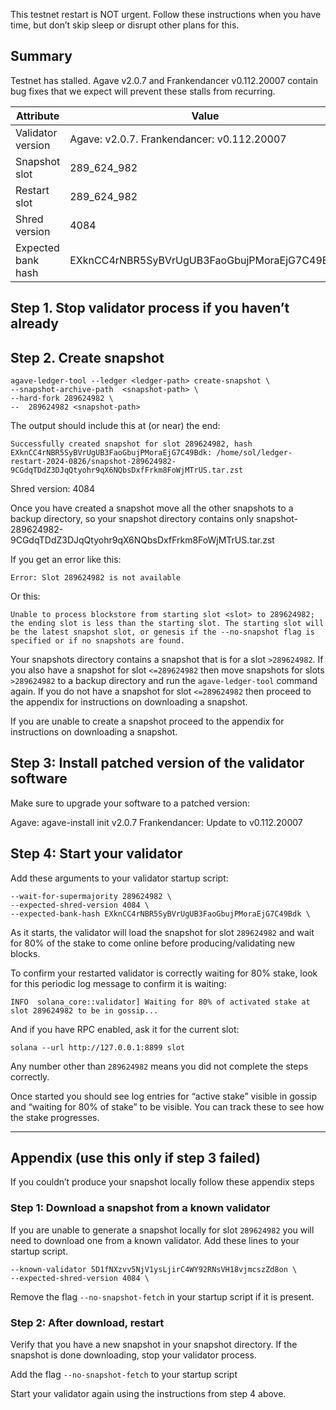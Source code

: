 This testnet restart is NOT urgent. Follow these instructions when you have time, but don’t skip sleep or disrupt other plans for this.

## Summary
Testnet has stalled. Agave v2.0.7 and Frankendancer v0.112.20007 contain bug fixes that we expect will prevent these stalls from recurring.

|Attribute|Value|
|---------|-----|
|Validator version|Agave: v2.0.7. Frankendancer: v0.112.20007|
|Snapshot slot|289_624_982|
|Restart slot|289_624_982|
|Shred version|4084|
|Expected bank hash|EXknCC4rNBR5SyBVrUgUB3FaoGbujPMoraEjG7C49Bdk|


## Step 1. Stop validator process if you haven’t already

## Step 2. Create snapshot
    agave-ledger-tool --ledger <ledger-path> create-snapshot \
    --snapshot-archive-path  <snapshot-path> \
    --hard-fork 289624982 \
    --  289624982 <snapshot-path>

The output should include this at (or near) the end:

    Successfully created snapshot for slot 289624982, hash EXknCC4rNBR5SyBVrUgUB3FaoGbujPMoraEjG7C49Bdk: /home/sol/ledger-restart-2024-0826/snapshot-289624982-9CGdqTDdZ3DJqQtyohr9qX6NQbsDxfFrkm8FoWjMTrUS.tar.zst
Shred version: 4084

Once you have created a snapshot move all the other snapshots to a backup directory, so your snapshot directory contains only
    snapshot-289624982-9CGdqTDdZ3DJqQtyohr9qX6NQbsDxfFrkm8FoWjMTrUS.tar.zst

If you get an error like this:

    Error: Slot 289624982 is not available

Or this:

    Unable to process blockstore from starting slot <slot> to 289624982; the ending slot is less than the starting slot. The starting slot will be the latest snapshot slot, or genesis if the --no-snapshot flag is specified or if no snapshots are found.

Your snapshots directory contains a snapshot that is for a slot `>289624982`. If you also have a snapshot for slot `<=289624982` then move snapshots for slots `>289624982` to a backup directory and run the `agave-ledger-tool` command again. If you do not have a snapshot for slot `<=289624982` then proceed to the appendix for instructions on downloading a snapshot.

If you are unable to create a snapshot proceed to the appendix for instructions on downloading a snapshot.

## Step 3: Install patched version of the validator software
Make sure to upgrade your software to a patched version:

Agave:
    agave-install init v2.0.7
Frankendancer: 
    Update to v0.112.20007

## Step 4: Start your validator
Add these arguments to your validator startup script:

    --wait-for-supermajority 289624982 \
    --expected-shred-version 4084 \
    --expected-bank-hash EXknCC4rNBR5SyBVrUgUB3FaoGbujPMoraEjG7C49Bdk \


As it starts, the validator will load the snapshot for slot `289624982` and wait for 80% of the stake to come online before producing/validating new blocks.

To confirm your restarted validator is correctly waiting for 80% stake, look for this periodic log message to confirm it is waiting:

    INFO  solana_core::validator] Waiting for 80% of activated stake at slot 289624982 to be in gossip...

And if you have RPC enabled, ask it for the current slot:

    solana --url http://127.0.0.1:8899 slot

Any number other than `289624982` means you did not complete the steps correctly.

Once started you should see log entries for “active stake” visible in gossip and “waiting for 80% of stake” to be visible. You can track these to see how the stake progresses.


***

## Appendix (use this only if step 3 failed)

If you couldn’t produce your snapshot locally follow these appendix steps

### Step 1: Download a snapshot from a known validator

If you are unable to generate a snapshot locally for slot `289624982` you will need to download one from a known validator. Add these lines to your startup script.

    --known-validator 5D1fNXzvv5NjV1ysLjirC4WY92RNsVH18vjmcszZd8on \
    --expected-shred-version 4084 \

Remove the flag `--no-snapshot-fetch` in your startup script if it is present.

### Step 2: After download, restart

Verify that you have a new snapshot in your snapshot directory.  If the snapshot is done downloading, stop your validator process.

Add the flag `--no-snapshot-fetch` to your startup script

Start your validator again using the instructions from step 4 above.
